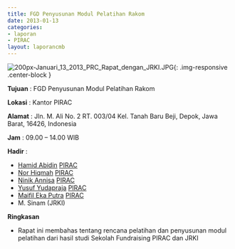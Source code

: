 ```yaml
---
title: FGD Penyusunan Modul Pelatihan Rakom
date: 2013-01-13
categories:
- laporan
- PIRAC
layout: laporancmb
---
```



![200px-Januari_13_2013_PRC_Rapat_dengan_JRKI.JPG](/uploads/200px-Januari_13_2013_PRC_Rapat_dengan_JRKI.JPG){: .img-responsive .center-block }


**Tujuan** : FGD Penyusunan Modul Pelatihan Rakom 

**Lokasi** : Kantor PIRAC 

**Alamat** : Jln. M. Ali No. 2 RT. 003/04 Kel. Tanah Baru Beji, Depok, Jawa Barat, 16426, Indonesia 

**Jam** : 09.00 – 14.00 WIB 

**Hadir** :
* [Hamid Abidin](http://wiki.ciptamedia.org/wiki/Hamid_Abidin) [PIRAC](wiki.ciptamedia.org/index.php?title=Peneliti_PIRAC&action=edit&redlink=1)
* [Nor Hiqmah](http://wiki.ciptamedia.org/wiki/Nor_Hiqmah) [PIRAC](http://wiki.ciptamedia.org/wiki/PIRAC)
* [Ninik Annisa](http://wiki.ciptamedia.org/wiki/Ninik_Annisa) [PIRAC](http://wiki.ciptamedia.org/wiki/PIRAC)
* [Yusuf Yudapraja](http://wiki.ciptamedia.org/wiki/Yusuf_Yudapraja) [PIRAC](http://wiki.ciptamedia.org/wiki/Sekolah_Fundraising_PIRAC)
* [Maifil Eka Putra](http://wiki.ciptamedia.org/wiki/Maifil_Eka_Putra) [PIRAC](http://wiki.ciptamedia.org/wiki/PIRAC)
* M. Sinam (JRKI)

**Ringkasan**  
* Rapat ini membahas tentang rencana pelatihan dan penyusunan modul pelatihan dari hasil studi Sekolah Fundraising PIRAC dan JRKI
